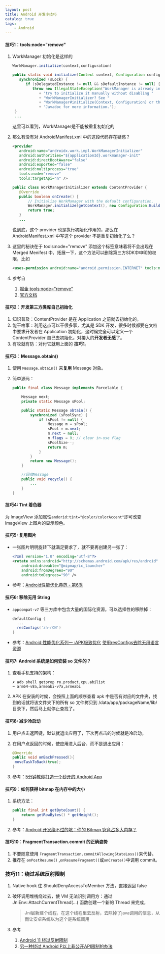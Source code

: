 ```yaml
---
layout: post
title: Android 开发小技巧
catalog: true
tags:
    - Android
---
```


#### 技巧1：tools:node="remove"

1. WorkManager 初始化是这样的

   ```java
   WorkManager.initialize(context,configuration)
   
   public static void initialize(Context context, Configuration configuration) {
      synchronized (sLock) {
         if (sDelegatedInstance != null && sDefaultInstance != null) {
            throw new IllegalStateException("WorkManager is already initialized.  Did you "
               + "try to initialize it manually without disabling "
               + "WorkManagerInitializer? See "
               + "WorkManager#initialize(Context, Configuration) or the class level"
               + "Javadoc for more information.");
    }
    ...
   ```

	这里可以看到，WorkManager是不能被重复初始化的


2. 那么有没有对 AndroidManifest.xml 中的这段代码存在疑惑？

	```xml
   <provider
       android:name="androidx.work.impl.WorkManagerInitializer"
       android:authorities="${applicationId}.workmanager-init"
       android:directBootAware="false"
       android:exported="false"
       android:multiprocess="true"
       tools:node="remove"
       tools:targetApi="n" />

	```

	```java
   public class WorkManagerInitializer extends ContentProvider {
       @Override
       public boolean onCreate() {
           // Initialize WorkManager with the default configuration.
           WorkManager.initialize(getContext(), new Configuration.Builder().build());
           return true;
       }
       ...
	```

   说到底，这个 provider 也是执行初始化作用的，那么在 AndroidManifest.xml  中写这个 provider 不是重复初始化了么？

3. 这里的秘诀在于  tools:node="remove" 添加这个标签意味着将不会出现在 Merged Menifest 中，拓展一下，这个方法可以删除第三方SDK中申明的权限，比如

   ```xml
   <uses-permission android:name="android.permission.INTERNET" tools:node="remove"/>
   ```

4. 参考自
	1. [掘金 tools:node="remove"](https://juejin.im/entry/5c0f10496fb9a04a102f1f50)
	2. [官方文档](https://developer.android.com/studio/build/manifest-merge)



#### 技巧2：开发第三方类库自己初始化

1. 知识普及：ContentProvider 是在 Application 之前就去初始化的。
2. 能干啥事：利用这点可以干很多事，尤其是 SDK 开发，很多时候都要在文档中要求开发者在 Application 初始化，这时候完全可以定义一个 ContentProvider 自己去初始化，对接入的**开发者无感**了。
3. 有攻就有防：对付它就用上面的 **技巧1**。

#### 技巧3：Message.obtain()

1. 使用 `Message.obtain()` 来**复用** Message 对象。

2. 简单源码：

   ```java
   public final class Message implements Parcelable {
   
       Message next;
       private static Message sPool;
   
       public static Message obtain() {
           synchronized (sPoolSync) {
               if (sPool != null) {
                   Message m = sPool;
                   sPool = m.next;
                   m.next = null;
                   m.flags = 0; // clear in-use flag
                   sPoolSize--;
                   return m;
               }
           }
           return new Message();
       }
   
       //回收Message
       public void recycle() {
           ...
       }
   }
   ```

#### 技巧4: Tint 着色器

为 ImageView 添加属性`andorid:tint="@color/colorAccent"`即可改变 ImageView 上图片的显示颜色。

#### 技巧5: 复用图片

* 一张图片明明旋转下就满足要求了，就不要再创建另一张了：

  ```xml
  <?xml version="1.0" encoding="utf-8"?>
  <rotate xmlns:android="http://schemas.android.com/apk/res/android"
      android:drawable="@mipmap/ic_launcher"
      android:fromDegrees="90"
      android:toDegrees="90" />
  ```

* 参考：[Android性能优化典范 - 第6季](https://blog.csdn.net/axi295309066/article/details/52658564)

#### 技巧6: 移除无用 String

* `appcompat-v7` 等三方库中包含大量的国际化资源，可以选择性的移除掉：

  ```groovy
  defaultConfig {
  	...
  	resConfigs('zh-rCN')
  }
  ```

* 参考：[Android 性能优化系列一 :APK极致优化](https://www.jianshu.com/p/147b54f53e10)    [使用resConfigs去除无用语言资源](https://www.jianshu.com/p/8796ad90fcc6)


#### 技巧7: Android 系统是如何安装 so 文件的？

1. 查看手机支持的架构：

   ```shell
   ✗ adb shell getprop ro.product.cpu.abilist
   ➜ arm64-v8a,armeabi-v7a,armeabi
   ```

2. APK 在安装的时候，会按照上面的顺序查看 apk 中是否有对应的文件夹，找到的话就将该文件夹下的所有 so 文件拷贝到 /data/app/packageName/lib/ 目录下，然后马上就停止查找了。

#### 技巧8: 减少冷启动

1. 用户点击返回键，默认就退出应用了，下次再点击的时候就是冷启动。

2. 在用户点返回的时候，使应用进入后台，而不是退出应用：

   ```java
   @Override
   public void onBackPressed(){
   	moveTaskToBack(true);
   }
   ```

3. 参考：[5分钟教你打造一个秒开的 Android App](https://mp.weixin.qq.com/s/a8076txSPIUqGAbe30uEug)

#### 技巧9：如何获得 bitmap 在内存中的大小

1. 系统方法：

   ```java
   public final int getByteCount() {
       return getRowBytes() * getHeight();
   }
   ```

2. 参考：[Android 开发绕不过的坑：你的 Bitmap 究竟占多大内存？](https://mp.weixin.qq.com/s?__biz=MzA3NTYzODYzMg==&mid=403263974&idx=1&sn=b0315addbc47f3c38e65d9c633a12cd6&scene=0&key=41ecb04b051110037b72d05bba1495f596e848534fc51afe877d63329a16dc24dc1d3606aaaba3745a05bfdb8c624a74&ascene=0&uin=Mjc3OTU3Nzk1&devicetype=iMac+MacBookPro10%2C1+OSX+OSX+10.10.5+build%2814F27%29&version=11020201&pass_ticket=kK4%2F6316QveG8O0vFtthPfBeKkNjyaL4HapsUAokHL5mUKCgI5hKTIKMc3D8uyqk)

#### 技巧10：FragmentTransaction.commit 的正确姿势

1. 不要随意使用 `FragmentTransaction.commitAllowingStateLoss()`来代替。
2. 推荐在 `onPostResume()` ,`onResumeFragment()`或`onCreate()`中调用 commit。



### 技巧11：绕过系统反射限制
1. Native hook 住 ShouldDenyAccessToMember 方法，直接返回 false

2. 破坏调用堆栈绕过去，使 VM 无法识别调用方：通过 JniEnv::AttachCurrentThread(…) 函数创建一个新的 Thread 来完成，

   >  Jni层新建个线程，在这个线程里去反射，去除掉了java调用的信息，从而让安卓系统以为这个是系统调用

3. 参考

   1. [Android 11 绕过反射限制](https://juejin.cn/post/7004723587307290637)
   2. [另一种绕过 Android P以上非公开API限制的办法](https://weishu.me/2019/03/16/another-free-reflection-above-android-p/)